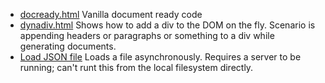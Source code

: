 * [docready.html](docready.html) Vanilla document ready code
* [dynadiv.html](dynadiv.html) Shows how to add a div to the DOM on the fly. Scenario is appending headers or paragraphs or something to a div while generating documents.    
* [Load JSON file](load-json-file.md)  Loads a file asynchronously. Requires a server to be running; can't runt this from the local filesystem directly.
